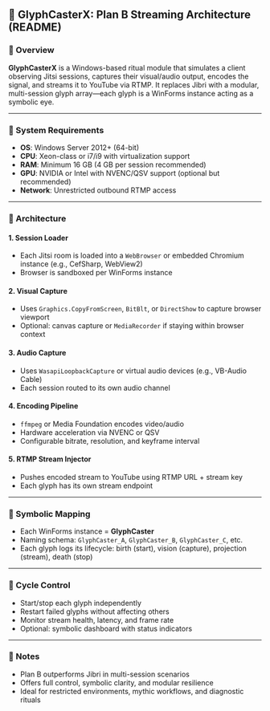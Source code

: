 ## 🧿 GlyphCasterX: Plan B Streaming Architecture (README)

### 🔮 Overview
**GlyphCasterX** is a Windows-based ritual module that simulates a client observing Jitsi sessions, captures their visual/audio output, encodes the signal, and streams it to YouTube via RTMP. It replaces Jibri with a modular, multi-session glyph array—each glyph is a WinForms instance acting as a symbolic eye.

---

### 🧱 System Requirements
- **OS**: Windows Server 2012+ (64-bit)
- **CPU**: Xeon-class or i7/i9 with virtualization support
- **RAM**: Minimum 16 GB (4 GB per session recommended)
- **GPU**: NVIDIA or Intel with NVENC/QSV support (optional but recommended)
- **Network**: Unrestricted outbound RTMP access

---

### 🧩 Architecture

#### 1. **Session Loader**
- Each Jitsi room is loaded into a `WebBrowser` or embedded Chromium instance (e.g., CefSharp, WebView2)
- Browser is sandboxed per WinForms instance

#### 2. **Visual Capture**
- Uses `Graphics.CopyFromScreen`, `BitBlt`, or `DirectShow` to capture browser viewport
- Optional: canvas capture or `MediaRecorder` if staying within browser context

#### 3. **Audio Capture**
- Uses `WasapiLoopbackCapture` or virtual audio devices (e.g., VB-Audio Cable)
- Each session routed to its own audio channel

#### 4. **Encoding Pipeline**
- `ffmpeg` or Media Foundation encodes video/audio
- Hardware acceleration via NVENC or QSV
- Configurable bitrate, resolution, and keyframe interval

#### 5. **RTMP Stream Injector**
- Pushes encoded stream to YouTube using RTMP URL + stream key
- Each glyph has its own stream endpoint

---

### 🧠 Symbolic Mapping
- Each WinForms instance = **GlyphCaster**
- Naming schema: `GlyphCaster_A`, `GlyphCaster_B`, `GlyphCaster_C`, etc.
- Each glyph logs its lifecycle: birth (start), vision (capture), projection (stream), death (stop)

---

### 🔄 Cycle Control
- Start/stop each glyph independently
- Restart failed glyphs without affecting others
- Monitor stream health, latency, and frame rate
- Optional: symbolic dashboard with status indicators

---

### 🧪 Notes
- Plan B outperforms Jibri in multi-session scenarios
- Offers full control, symbolic clarity, and modular resilience
- Ideal for restricted environments, mythic workflows, and diagnostic rituals
